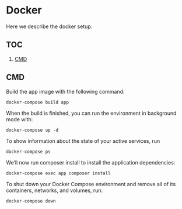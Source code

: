 # Docker
Here we describe the docker setup.

## TOC
1. [CMD](#CMD)

## CMD
Build the app image with the following command:

```shell
docker-compose build app
```
When the build is finished, you can run the environment in background mode with:

```shell
docker-compose up -d
```
To show information about the state of your active services, run
```shell
docker-compose ps
```
We’ll now run composer install to install the application dependencies:
```shell
docker-compose exec app composer install
```
To shut down your Docker Compose environment and remove all of its containers, networks, and volumes, run:
```shell
docker-compose down
```

